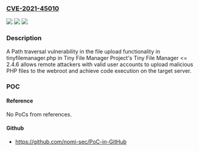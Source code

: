 ### [CVE-2021-45010](https://cve.mitre.org/cgi-bin/cvename.cgi?name=CVE-2021-45010)
![](https://img.shields.io/static/v1?label=Product&message=n%2Fa&color=blue)
![](https://img.shields.io/static/v1?label=Version&message=n%2Fa&color=blue)
![](https://img.shields.io/static/v1?label=Vulnerability&message=n%2Fa&color=brighgreen)

### Description

A Path traversal vulnerability in the file upload functionality in tinyfilemanager.php in Tiny File Manager Project's Tiny File Manager <= 2.4.6 allows remote attackers with valid user accounts to upload malicious PHP files to the webroot and achieve code execution on the target server.

### POC

#### Reference
No PoCs from references.

#### Github
- https://github.com/nomi-sec/PoC-in-GitHub

